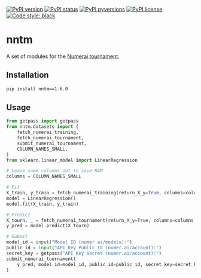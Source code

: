 [![PyPI version](https://img.shields.io/pypi/v/nntm.svg)](https://pypi.python.org/pypi/nntm/)
[![PyPI status](https://img.shields.io/pypi/status/nntm.svg)](https://pypi.python.org/pypi/nntm/)
[![PyPI pyversions](https://img.shields.io/pypi/pyversions/nntm.svg)](https://pypi.python.org/pypi/nntm/)
[![PyPI license](https://img.shields.io/pypi/l/nntm.svg)](https://pypi.python.org/pypi/nntm/)
[![Code style: black](https://img.shields.io/badge/code%20style-black-000000.svg)](https://github.com/psf/black)

# nntm
A set of modules for the [Numerai tournament](https://numer.ai/tournament).

## Installation
```sh
pip install nntm==1.6.0
```

## Usage
```python
from getpass import getpass
from nntm.datasets import (
    fetch_numerai_training,
    fetch_numerai_tournament,
    submit_numerai_tournament,
    COLUMN_NAMES_SMALL,
)
from sklearn.linear_model import LinearRegression

# Leave some columns out to save RAM
columns = COLUMN_NAMES_SMALL

# Fit
X_train, y_train = fetch_numerai_training(return_X_y=True, columns=columns)
model = LinearRegression()
model.fit(X_train, y_train)

# Predict
X_tourn, _ = fetch_numerai_tournament(return_X_y=True, columns=columns)
y_pred = model.predict(X_tourn)

# Submit
model_id = input("Model ID (numer.ai/models):")
public_id = input("API Key Public ID (numer.ai/account):")
secret_key = getpass("API Key Secret (numer.ai/account):")
submit_numerai_tournament(
    y_pred, model_id=model_id, public_id=public_id, secret_key=secret_key
)
```